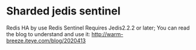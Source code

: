 Sharded jedis sentinel
===========================
Redis HA by use Redis Sentinel
 Requires Jedis2.2.2 or later;
 You can read the blog to understand and use it: http://warm-breeze.iteye.com/blog/2020413 
